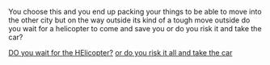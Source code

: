 You choose this and you end up packing your things to be able to move into the other city but on the way outside its kind of a tough move outside  do you wait for a helicopter to come and save you or do you risk it and take the car?

[DO you wait for the HElicopter?](helicopter.md)
[or do you risk it all and take the car](stay/Car.md)

